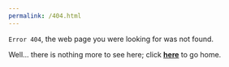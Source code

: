 ```yaml
---
permalink: /404.html
---
```


`Error 404`, the web page you were looking for was not found.

Well... there is nothing more to see here; click [**here**](https://steven-xia.github.io/) to go home.
